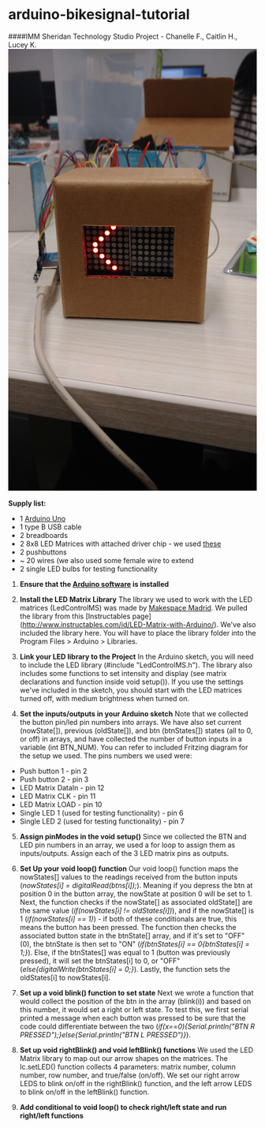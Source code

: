 # arduino-bikesignal-tutorial
####IMM Sheridan Technology Studio Project - Chanelle F., Caitlin H., Lucey K.
![bike signal with blink](https://github.com/caitlinhaaf/arduino-bikesignal-tutorial/blob/master/Media/IMG_20151203_161531171.jpg)

__Supply list:__
* 1 [Arduino Uno](https://www.arduino.cc/en/Main/ArduinoBoardUno)
* 1 type B USB cable
* 2 breadboards
* 2 8x8 LED Matrices with attached driver chip - we used [these](https://www.creatroninc.com/product/8x8-led-matrix-board/)
* 2 pushbuttons
* ~ 20 wires (we also used some female wire to extend
* 2 single LED bulbs for testing functionality

1. __Ensure that the [Arduino software](https://www.arduino.cc/en/Main/Software) is installed__

2. __Install the LED Matrix Library__ The library we used to work with the LED matrices (LedControlMS) was made by [Makespace Madrid](http://makespacemadrid.org/). We pulled the library from this [Instructables page] (http://www.instructables.com/id/LED-Matrix-with-Arduino/). We've also included the library here. You will have to place the library folder into the Program Files > Arduino > Libraries.

3. __Link your LED library to the Project__ In the Arduino sketch, you will need to include the LED library (#include "LedControlMS.h"). The library also includes some functions to set intensity and display (see matrix declarations and function inside void setup()). If you use the settings we've included in the sketch, you should start with the LED matrices turned off, with medium brightness when turned on.

4. __Set the inputs/outputs in your Arduino sketch__ Note that we collected the button pin/led pin numbers into arrays. We have also set current (nowState[]), previous (oldState[]), and btn (btnStates[]) states (all to 0, or off) in arrays, and have collected the number of button inputs in a variable (int BTN_NUM). You can refer to included Fritzing diagram for the setup we used. The pins numbers we used were:
 * Push button 1 - pin 2
 * Push button 2 - pin 3 
 * LED Matrix DataIn - pin 12
 * LED Matrix CLK - pin 11
 * LED Matrix LOAD - pin 10
 * Single LED 1 (used for testing functionality) - pin 6
 * Single LED 2 (used for testing functionality) - pin 7

5. __Assign pinModes in the void setup()__ Since we collected the BTN and LED pin numbers in an array, we used a for loop to assign them as inputs/outputs. Assign each of the 3 LED matrix pins as outputs. 

6. __Set Up your void loop() function__ Our void loop() function maps the nowStates[] values to the readings received from the button inputs (_nowStates[i] = digitalRead(btns[i]);_). Meaning if you depress the btn at position 0 in the button array, the nowState at position 0 will be set to 1. Next, the function checks if the nowState[] as associated oldState[] are the same value (_if(nowStates[i] != oldStates[i])_), and if the nowState[] is 1 (_if(nowStates[i] == 1)_)  - if both of these conditionals are true, this means the button has been pressed. The function then checks the associated button state in the btnState[] array, and if it's set to "OFF" (0), the btnState is then set to "ON" (_if(btnStates[i] == 0{btnStates[i] = 1;}_). Else, if the btnStates[] was equal to 1 (button was previously pressed), it will set the btnStates[i] to 0, or "OFF" (_else{digitalWrite(btnStates[i] = 0;}_). Lastly, the function sets the oldStates[i] to nowStates[i].

7. __Set up a void blink() function to set state__ Next we wrote a function that would collect the position of the btn in the array (blink(i)) and based on this number, it would set a right or left state. To test this, we first serial printed a message when each button was pressed to be sure that the code could differentiate between the two (_if(x==0){Serial.println("BTN R PRESSED");}else{Serial.println("BTN L PRESSED")}_).

8. __Set up void rightBlink() and void leftBlink() functions__ We used the LED Matrix library to map out our arrow shapes on the matrices. The lc.setLED() function collects 4 parameters: matrix number, column number, row number, and true/false (on/off). We set our right arrow LEDS to blink on/off in the rightBlink() function, and the left arrow LEDS to blink on/off in the leftBlink() function.

9. __Add conditional to void loop() to check right/left state and run right/left functions__ 



